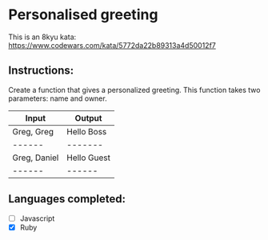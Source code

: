 # Personalised greeting
This is an 8kyu kata:
https://www.codewars.com/kata/5772da22b89313a4d50012f7

## Instructions:
Create a function that gives a personalized greeting. This function takes two parameters: name and owner.

Input | Output
------|-------
Greg, Greg | Hello Boss
------|-------
Greg, Daniel | Hello Guest
------|------

## Languages completed:

* [ ] Javascript
* [x] Ruby
